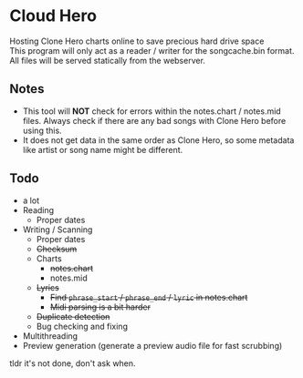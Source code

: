 # Cloud Hero

Hosting Clone Hero charts online to save precious hard drive space\
This program will only act as a reader / writer for the songcache.bin format.\
All files will be served statically from the webserver.

## Notes
* This tool will **NOT** check for errors within the notes.chart / notes.mid files. Always check if there are any bad songs with Clone Hero before using this.
* It does not get data in the same order as Clone Hero, so some metadata like artist or song name might be different.

## Todo
* a lot
* Reading
    * Proper dates
* Writing / Scanning
    * Proper dates
    * ~~Checksum~~
    * Charts
        * ~~notes.chart~~
        * notes.mid
    * ~~Lyrics~~
        * ~~Find `phrase_start` / `phrase_end` / `lyric` in notes.chart~~
        * ~~Midi parsing is a bit harder~~
    * ~~Duplicate detection~~
    * Bug checking and fixing
* Multithreading
* Preview generation (generate a preview audio file for fast scrubbing)

tldr it's not done, don't ask when.